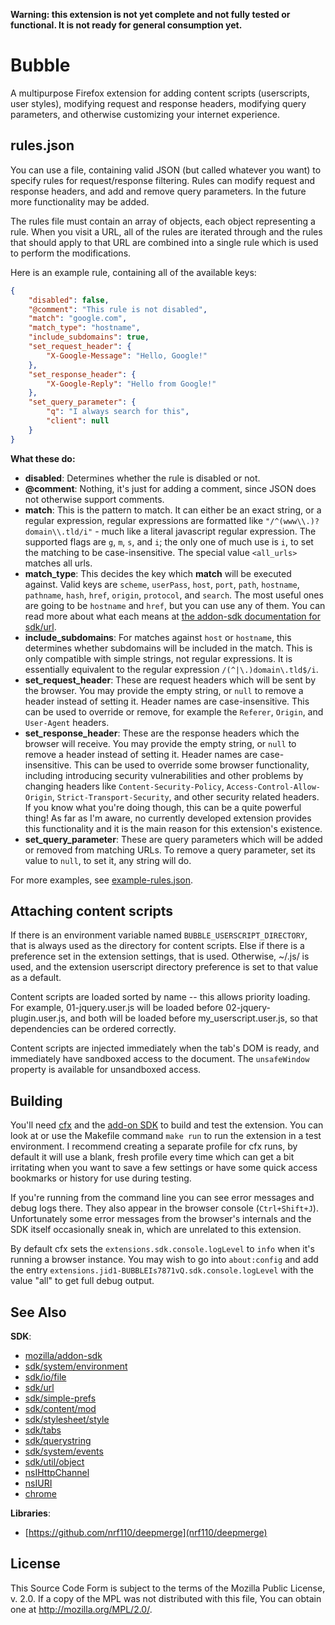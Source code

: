 **Warning: this extension is not yet complete and not fully tested
or functional. It is not ready for general consumption yet.**

# Bubble

A multipurpose Firefox extension for adding content scripts
(userscripts, user styles), modifying request and response headers,
modifying query parameters, and otherwise customizing your internet experience.

## rules.json

You can use a file, containing valid JSON (but called whatever you want) to
specify rules for request/response filtering. Rules can modify request and
response headers, and add and remove query parameters. In the future more
functionality may be added.

The rules file must contain an array of objects, each object representing
a rule. When you visit a URL, all of the rules are iterated through and
the rules that should apply to that URL are combined into a single rule
which is used to perform the modifications.

Here is an example rule, containing all of the available keys:

```json
{
    "disabled": false,
    "@comment": "This rule is not disabled",
    "match": "google.com",
    "match_type": "hostname",
    "include_subdomains": true,
    "set_request_header": {
        "X-Google-Message": "Hello, Google!"
    },
    "set_response_header": {
        "X-Google-Reply": "Hello from Google!"
    },
    "set_query_parameter": {
        "q": "I always search for this",
        "client": null
    }
}
```

**What these do:**

- **disabled**: Determines whether the rule is disabled or not.
- **@comment**: Nothing, it's just for adding a comment, since JSON does not otherwise support comments.
- **match**: This is the pattern to match. It can either be an exact string, or a regular expression, regular expressions are formatted like `"/^(www\\.)?domain\\.tld/i"` - much like a literal javascript regular expression. The supported flags are `g`, `m`, `s`, and `i`; the only one of much use is `i`, to set the matching to be case-insensitive. The special value `<all_urls>` matches all urls.
- **match_type**: This decides the key which **match** will be executed against. Valid keys are `scheme`, `userPass`, `host`, `port`, `path`, `hostname`, `pathname`, `hash`, `href`, `origin`, `protocol`, and `search`. The most useful ones are going to be `hostname` and `href`, but you can use any of them. You can read more about what each means at [the addon-sdk documentation for sdk/url](http://mzl.la/1F0L1t3).
- **include_subdomains**: For matches against `host` or `hostname`, this determines whether subdomains will be included in the match. This is only compatible with simple strings, not regular expressions. It is essentially equivalent to the regular expression `/(^|\.)domain\.tld$/i`.
- **set_request_header**: These are request headers which will be sent by the browser. You may provide the empty string, or `null` to remove a header instead of setting it. Header names are case-insensitive. This can be used to override or remove, for example the `Referer`, `Origin`, and `User-Agent` headers.
- **set_response_header**: These are the response headers which the browser will receive. You may provide the empty string, or `null` to remove a header instead of setting it. Header names are case-insensitive. This can be used to override some browser functionality, including introducing security vulnerabilities and other problems by changing headers like `Content-Security-Policy`, `Access-Control-Allow-Origin`, `Strict-Transport-Security`, and other security related headers. If you know what you're doing though, this can be a quite powerful thing! As far as I'm aware, no currently developed extension provides this functionality and it is the main reason for this extension's existence.
- **set_query_parameter**: These are query parameters which will be added or removed from matching URLs. To remove a query parameter, set its value to `null`, to set it, any string will do.

For more examples, see [example-rules.json](/example-rules.json).

## Attaching content scripts

If there is an environment variable named `BUBBLE_USERSCRIPT_DIRECTORY`,
that is always used as the directory for content scripts.
Else if there is a preference set in the extension settings, that is used.
Otherwise, ~/.js/ is used, and the extension userscript directory preference
is set to that value as a default.

Content scripts are loaded sorted by name -- this allows priority loading.
For example, 01-jquery.user.js will be loaded before 02-jquery-plugin.user.js,
and both will be loaded before my_userscript.user.js, so that dependencies
can be ordered correctly.

Content scripts are injected immediately when the tab's DOM is ready, and
immediately have sandboxed access to the document. The `unsafeWindow`
property is available for unsandboxed access.

## Building

You'll need [cfx](http://mzl.la/1x3gBUI) and the
[add-on SDK](http://mzl.la/1EGy2uN) to build and test the extension.
You can look at or use the Makefile command `make run` to run the extension
in a test environment. I recommend creating a separate profile for cfx runs,
by default it will use a blank, fresh profile every time which can get a bit
irritating when you want to save a few settings or have some quick access
bookmarks or history for use during testing.

If you're running from the command line you can see error messages and
debug logs there. They also appear in the browser console (`Ctrl+Shift+J`).
Unfortunately some error messages from the browser's internals and the SDK
itself occasionally sneak in, which are unrelated to this extension.

By default cfx sets the `extensions.sdk.console.logLevel` to `info` when
it's running a browser instance. You may wish to go into `about:config` and
add the entry `extensions.jid1-BUBBLEIs7871vQ.sdk.console.logLevel` with the
value "all" to get full debug output.

## See Also

**SDK**:

- [mozilla/addon-sdk](https://github.com/mozilla/addon-sdk)
- [sdk/system/environment](http://mzl.la/1wxoihW)
- [sdk/io/file](http://mzl.la/1usXjqK)
- [sdk/url](http://mzl.la/1yECxns)
- [sdk/simple-prefs](http://mzl.la/1v8RVvj)
- [sdk/content/mod](http://mzl.la/1BnKmnp)
- [sdk/stylesheet/style](http://mzl.la/1xW2Ghq)
- [sdk/tabs](http://mzl.la/1xE3s4k)
- [sdk/querystring](http://mzl.la/1xpwztL)
- [sdk/system/events](http://mzl.la/1ECYHIP)
- [sdk/util/object](http://mzl.la/1wTOUtD)
- [nsIHttpChannel](http://mzl.la/1vbtw7H)
- [nsIURI](http://mzl.la/11gFEqM)
- [chrome](http://mzl.la/1x0tqiA)

**Libraries**:

- [https://github.com/nrf110/deepmerge](nrf110/deepmerge)

## License

This Source Code Form is subject to the terms of the Mozilla Public
License, v. 2.0. If a copy of the MPL was not distributed with this
file, You can obtain one at http://mozilla.org/MPL/2.0/.
